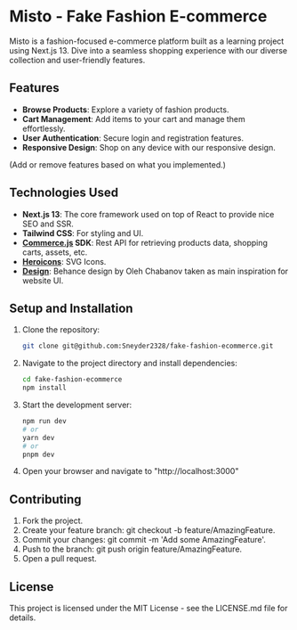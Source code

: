 # Misto - Fake Fashion E-commerce

Misto is a fashion-focused e-commerce platform built as a learning project using Next.js 13. Dive into a seamless shopping experience with our diverse collection and user-friendly features.

## Features

- **Browse Products**: Explore a variety of fashion products.
- **Cart Management**: Add items to your cart and manage them effortlessly.
- **User Authentication**: Secure login and registration features.
- **Responsive Design**: Shop on any device with our responsive design.
  
(Add or remove features based on what you implemented.)

## Technologies Used

- **Next.js 13**: The core framework used on top of React to provide nice SEO and SSR.
- **Tailwind CSS**: For styling and UI.
- **[Commerce.js](https://commercejs.com/)  SDK**: Rest API for retrieving products data, shopping carts, assets, etc.
- **[Heroicons](https://heroicons.com/)**: SVG Icons.
- **[Design](https://www.behance.net/gallery/111779465/MiStoFree-eCommerce-templateStoreShopMinimalist)**: Behance design by Oleh Chabanov taken as main inspiration for website UI.

## Setup and Installation

1. Clone the repository:
   ```bash
   git clone git@github.com:Sneyder2328/fake-fashion-ecommerce.git
2. Navigate to the project directory and install dependencies:
    ```bash
    cd fake-fashion-ecommerce
    npm install
3. Start the development server:
    ```bash
    npm run dev
    # or
    yarn dev
    # or
    pnpm dev
4. Open your browser and navigate to "http://localhost:3000"

## Contributing
1. Fork the project.
2. Create your feature branch: git checkout -b feature/AmazingFeature.
3. Commit your changes: git commit -m 'Add some AmazingFeature'.
4. Push to the branch: git push origin feature/AmazingFeature.
5. Open a pull request.

## License
This project is licensed under the MIT License - see the LICENSE.md file for details.